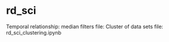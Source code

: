 # rd_sci

Temporal relationship: median filters
  file: 
Cluster of data sets
  file: rd_sci_clustering.ipynb  
  
